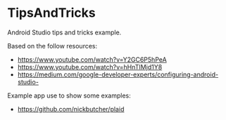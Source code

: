 # TipsAndTricks
Android Studio tips and tricks example.

Based on the follow resources:
* https://www.youtube.com/watch?v=Y2GC6P5hPeA
* https://www.youtube.com/watch?v=hHnTIMjd1Y8
* https://medium.com/google-developer-experts/configuring-android-studio-

Example app use to show some examples:
* https://github.com/nickbutcher/plaid
